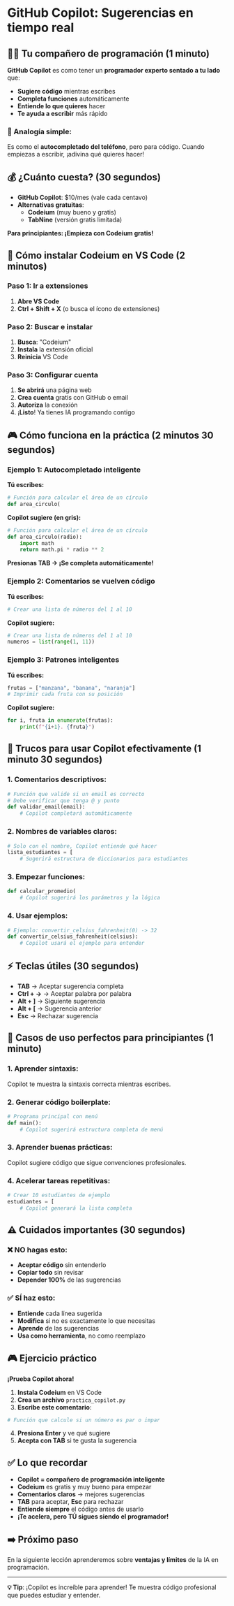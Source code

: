 # GitHub Copilot: Sugerencias en tiempo real

## 👨‍💻 Tu compañero de programación (1 minuto)

**GitHub Copilot** es como tener un **programador experto sentado a tu lado** que:

- **Sugiere código** mientras escribes
- **Completa funciones** automáticamente
- **Entiende lo que quieres** hacer
- **Te ayuda a escribir** más rápido

### 🎯 Analogía simple:

Es como el **autocompletado del teléfono**, pero para código. Cuando empiezas a escribir, ¡adivina qué quieres hacer!

## 💰 ¿Cuánto cuesta? (30 segundos)

- **GitHub Copilot**: $10/mes (vale cada centavo)
- **Alternativas gratuitas**:
  - **Codeium** (muy bueno y gratis)
  - **TabNine** (versión gratis limitada)

**Para principiantes: ¡Empieza con Codeium gratis!**

## 🚀 Cómo instalar Codeium en VS Code (2 minutos)

### Paso 1: Ir a extensiones

1. **Abre VS Code**
2. **Ctrl + Shift + X** (o busca el ícono de extensiones)

### Paso 2: Buscar e instalar

1. **Busca**: "Codeium"
2. **Instala** la extensión oficial
3. **Reinicia** VS Code

### Paso 3: Configurar cuenta

1. **Se abrirá** una página web
2. **Crea cuenta** gratis con GitHub o email
3. **Autoriza** la conexión
4. ¡**Listo**! Ya tienes IA programando contigo

## 🎮 Cómo funciona en la práctica (2 minutos 30 segundos)

### **Ejemplo 1: Autocompletado inteligente**

**Tú escribes:**

```python
# Función para calcular el área de un círculo
def area_circulo(
```

**Copilot sugiere (en gris):**

```python
# Función para calcular el área de un círculo
def area_circulo(radio):
    import math
    return math.pi * radio ** 2
```

**Presionas TAB → ¡Se completa automáticamente!**

### **Ejemplo 2: Comentarios se vuelven código**

**Tú escribes:**

```python
# Crear una lista de números del 1 al 10
```

**Copilot sugiere:**

```python
# Crear una lista de números del 1 al 10
numeros = list(range(1, 11))
```

### **Ejemplo 3: Patrones inteligentes**

**Tú escribes:**

```python
frutas = ["manzana", "banana", "naranja"]
# Imprimir cada fruta con su posición
```

**Copilot sugiere:**

```python
for i, fruta in enumerate(frutas):
    print(f"{i+1}. {fruta}")
```

## 🎯 Trucos para usar Copilot efectivamente (1 minuto 30 segundos)

### **1. Comentarios descriptivos:**

```python
# Función que valide si un email es correcto
# Debe verificar que tenga @ y punto
def validar_email(email):
    # Copilot completará automáticamente
```

### **2. Nombres de variables claros:**

```python
# Solo con el nombre, Copilot entiende qué hacer
lista_estudiantes = [
    # Sugerirá estructura de diccionarios para estudiantes
```

### **3. Empezar funciones:**

```python
def calcular_promedio(
    # Copilot sugerirá los parámetros y la lógica
```

### **4. Usar ejemplos:**

```python
# Ejemplo: convertir_celsius_fahrenheit(0) -> 32
def convertir_celsius_fahrenheit(celsius):
    # Copilot usará el ejemplo para entender
```

## ⚡ Teclas útiles (30 segundos)

- **TAB** → Aceptar sugerencia completa
- **Ctrl + →** → Aceptar palabra por palabra
- **Alt + ]** → Siguiente sugerencia
- **Alt + [** → Sugerencia anterior
- **Esc** → Rechazar sugerencia

## 🌟 Casos de uso perfectos para principiantes (1 minuto)

### **1. Aprender sintaxis:**

Copilot te muestra la sintaxis correcta mientras escribes.

### **2. Generar código boilerplate:**

```python
# Programa principal con menú
def main():
    # Copilot sugerirá estructura completa de menú
```

### **3. Aprender buenas prácticas:**

Copilot sugiere código que sigue convenciones profesionales.

### **4. Acelerar tareas repetitivas:**

```python
# Crear 10 estudiantes de ejemplo
estudiantes = [
    # Copilot generará la lista completa
```

## ⚠️ Cuidados importantes (30 segundos)

### **❌ NO hagas esto:**

- **Aceptar código** sin entenderlo
- **Copiar todo** sin revisar
- **Depender 100%** de las sugerencias

### **✅ SÍ haz esto:**

- **Entiende** cada línea sugerida
- **Modifica** si no es exactamente lo que necesitas
- **Aprende** de las sugerencias
- **Usa como herramienta**, no como reemplazo

## 🎮 Ejercicio práctico

**¡Prueba Copilot ahora!**

1. **Instala Codeium** en VS Code
2. **Crea un archivo** `practica_copilot.py`
3. **Escribe este comentario**:

```python
# Función que calcule si un número es par o impar
```

4. **Presiona Enter** y ve qué sugiere
5. **Acepta con TAB** si te gusta la sugerencia

## ✅ Lo que recordar

- **Copilot = compañero de programación inteligente**
- **Codeium** es gratis y muy bueno para empezar
- **Comentarios claros** → mejores sugerencias
- **TAB** para aceptar, **Esc** para rechazar
- **Entiende siempre** el código antes de usarlo
- **¡Te acelera, pero TÚ sigues siendo el programador!**

## ➡️ Próximo paso

En la siguiente lección aprenderemos sobre **ventajas y límites** de la IA en programación.

---

**💡 Tip**: ¡Copilot es increíble para aprender! Te muestra código profesional que puedes estudiar y entender.
